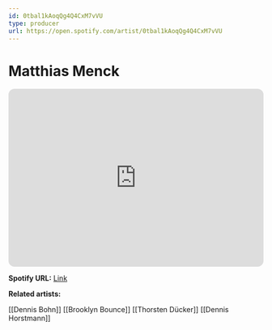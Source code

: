 ```yaml
---
id: 0tbal1kAoqQg4Q4CxM7vVU
type: producer
url: https://open.spotify.com/artist/0tbal1kAoqQg4Q4CxM7vVU
---
```

# Matthias Menck

<iframe style="border-radius:12px" src="https://open.spotify.com/embed/artist/0tbal1kAoqQg4Q4CxM7vVU" width="100%" height="352" frameBorder="0" allowfullscreen="" allow="autoplay; clipboard-write; encrypted-media; fullscreen; picture-in-picture" loading="lazy"></iframe>

**Spotify URL:** [Link](https://open.spotify.com/artist/0tbal1kAoqQg4Q4CxM7vVU)

**Related artists:**

[[Dennis Bohn]]
[[Brooklyn Bounce]]
[[Thorsten Dücker]]
[[Dennis Horstmann]]
